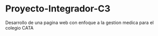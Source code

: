 # Proyecto-Integrador-C3
Desarrollo de una pagina web con enfoque a la gestion medica para el colegio CATA
